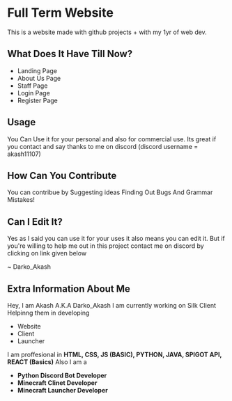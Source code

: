 # Full Term Website 
This is a website made with github projects + with my 1yr of web dev. 



## What Does It Have Till Now?
- Landing Page 
- About Us Page
- Staff Page
- Login Page
- Register Page


## Usage 
You Can Use it for your personal and also for commercial use. Its great if you contact and say thanks to me on discord 
(discord username = akash11107)

## How Can You Contribute
You can contribue by 
Suggesting ideas 
Finding Out Bugs And Grammar Mistakes!



## Can I Edit It?
Yes as I said you can use it for your uses it also means you can edit it. But if you're willing to help me out in this project contact me on discord by clicking on link given below


~ Darko_Akash 
## Extra Information About Me 
Hey, I am Akash A.K.A Darko_Akash
I am currently working on Silk Client Helpinng them in developing 
- Website
- Client 
- Launcher

I am proffesional in **HTML, CSS, JS (BASIC), PYTHON, JAVA, SPIGOT API, REACT (Basics)**
Also I am a 
- **Python Discord Bot Developer**
- **Minecraft Clinet Developer**
- **Minecraft Launcher Developer**

